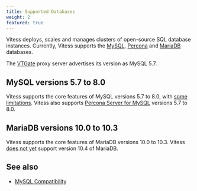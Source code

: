 ```yaml
---
title: Supported Databases  
weight: 2
featured: true
---
```


Vitess deploys, scales and manages clusters of open-source SQL database instances. Currently, Vitess supports the [MySQL](https://www.mysql.com/), [Percona](https://www.percona.com/software/mysql-database/percona-server) and [MariaDB](https://mariadb.org) databases.

The [VTGate](../../concepts/vtgate/) proxy server advertises its version as MySQL 5.7.

## MySQL versions 5.7 to 8.0

Vitess supports the core features of MySQL versions 5.7 to 8.0, with [some limitations](../../reference/compatibility/mysql-compatibility/). Vitess also supports [Percona Server for MySQL](https://www.percona.com/software/mysql-database/percona-server) versions 5.7 to 8.0.

## MariaDB versions 10.0 to 10.3

Vitess supports the core features of MariaDB versions 10.0 to 10.3. Vitess [does not yet](https://github.com/vitessio/vitess/issues/5362) support version 10.4 of MariaDB.

## See also

+ [MySQL Compatibility](../../reference/compatibility/mysql-compatibility/)
